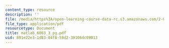 ```yaml
---
content_type: resource
description: ''
file: /media/https%3A/open-learning-course-data-rc.s3.amazonaws.com/2-003-modeling-dynamics-and-control-i-spring-2005/891e22e31d8304f859d239106dc09013_matlab_6003_3_pg.pdf
file_type: application/pdf
resourcetype: Document
title: matlab_6003_3_pg.pdf
uid: 891e22e3-1d83-04f8-59d2-39106dc09013
---
```

